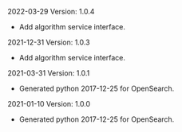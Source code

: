 2022-03-29 Version: 1.0.4
- Add algorithm service interface.

2021-12-31 Version: 1.0.3
- Add algorithm service interface.

2021-03-31 Version: 1.0.1
- Generated python 2017-12-25 for OpenSearch.

2021-01-10 Version: 1.0.0
- Generated python 2017-12-25 for OpenSearch.

